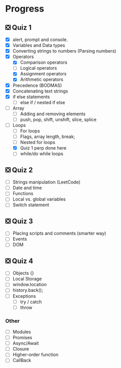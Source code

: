 # Progress

<!-- ✅ -->

## ❎ Quiz 1

- [x] alert, prompt and console.
- [x] Variables and Data types
- [x] Converting strings to numbers (Parsing numbers)
- [x] Operators
  - [x] Comparison operators
  - [ ] Logical operators
  - [x] Assignment operators
  - [x] Arithmetic operators
- [x] Precedence (BODMAS)
- [x] Concatenating text strings
- [x] if else statements
  - [ ] else if / nested if else
- [ ] Array
  - [ ] Adding and removing elements
  - [ ] push, pop, shift, unshift, slice, splice
- [ ] Loops
  - [ ] For loops
  - [ ] Flags, array length, break;
  - [ ] Nested for loops
  - [x] Quiz 1 perp done here
  - [ ] while/do while loops

## ❎ Quiz 2

- [ ] Strings manipulation (LeetCode)
- [ ] Date and time
- [ ] Functions
- [ ] Local vs. global variables
- [ ] Switch statement

## ❎ Quiz 3

- [ ] Placing scripts and comments (smarter way)
- [ ] Events
- [ ] DOM

## ❎ Quiz 4

- [ ] Objects {}
- [ ] Local Storage
- [ ] window.location
- [ ] history.back();
- [ ] Exceptions
  - [ ] try / catch
  - [ ] throw

### Other

- [ ] Modules
- [ ] Promises
- [ ] Async/Await
- [ ] Closure
- [ ] Higher-order function
- [ ] CallBack
